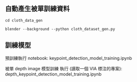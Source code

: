 ## 自動產生被單訓練資料

`cd cloth_data_gen`

`blender --background --python cloth_dataset_gen.py`

## 訓練模型

預訓練執行 notebook: keypoint_detection_model_training.ipynb

被單 depth image 模型訓練 執行 (讀取一個 VIA 標注的專案): depth_keypoint_detection_model_training.ipynb
